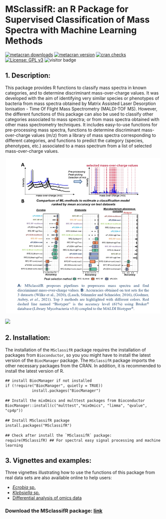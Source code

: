 # MSclassifR: an R Package for Supervised Classification of Mass Spectra with Machine Learning Methods
[![metacran downloads](https://cranlogs.r-pkg.org/badges/grand-total/MSclassifR?color=green)](https://cran.r-project.org/web/packages/MSclassifR/index.html)
[![metacran version](https://www.r-pkg.org/badges/version/MSclassifR)](https://cran.r-project.org/web/packages/MSclassifR/index.html)
[![cran checks](https://badges.cranchecks.info/worst/MSclassifR.svg)](https://cran.r-project.org/web/checks/check_results_MSclassifR.html)
[![License: GPL v3](https://img.shields.io/badge/License-GPLv3-blue.svg)](https://www.gnu.org/licenses/gpl-3.0)
![visitor badge](https://visitor-badge.lithub.cc/badge?page_id=lizheming.visitor-badge&left_color=red&right_color=green) 

## 1. Description:

This package provides R functions to classify mass spectra in known categories, and to determine discriminant mass-over-charge values. It was developed with the aim of identifying very similar species or phenotypes of bacteria from  mass spectra obtained by Matrix Assisted Laser Desorption Ionisation - Time Of Flight Mass Spectrometry (MALDI-TOF MS). However, the different functions of this package can also be used to classify other categories associated to mass spectra; or from mass spectra obtained with other mass spectrometry techniques. It includes easy-to-use functions for pre-processing mass spectra, functions to determine discriminant mass-over-charge values (m/z) from a library of mass spectra corresponding to different categories, and functions to predict the category (species, phenotypes, etc.) associated to a mass spectrum from a list of selected mass-over-charge values. 
<p align="center">
  <img src="Figures/screenMsclassifR_page-0001.jpg" width="500" height="500">
</p>


[![](https://img.shields.io/badge/https://doi.org/10.1101/2022.03.14.484252-blue.svg)](https://doi.org/10.1101/2022.03.14.484252)

## 2. Installation:

The installation of the `MSclassifR` package requires the installation of packages from `Bioconductor`, so you you might have to install the latest version of the `BiocManager` package. The `MSclassifR` package imports the other necessary packages from the CRAN. In addition, it is recommended to install the latest version of R.

```
## install BiocManager if not installed
if (!require("BiocManager", quietly = TRUE))
            install.packages("BiocManager")

## Install the mixOmics and multtest packages from Bioconductor
BiocManager::install(c("multtest","mixOmics", "limma", "qvalue", "cp4p"))

## Install MSclassifR package
install.packages("MSclassifR")

## Check after install the `MSclassifR` package:
require(MSclassifR) ## For spectral easy signal processing and machine learning
```
## 3. Vignettes and examples:

Three vignettes illustrating how to use the functions of this package from real data sets are also available online to help users: 
- [*Ecrobia* sp.](https://agodmer.github.io/MSclassifR_examples/Vignettes/Vignettemsclassifr_Ecrobiav3.html)
- [*Klebsiella* sp.](https://agodmer.github.io/MSclassifR_examples/Vignettes/Vignettemsclassifr_Klebsiellav3.html)
- [Differential analysis of omics data](https://agodmer.github.io/MSclassifR_examples/Vignettes/Vignettemsclassifr_DAv3.html)


### Download the MSclassifR package: [link](https://cran.r-project.org/web/packages/MSclassifR/index.html)
